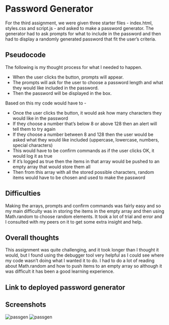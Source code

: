 # Password Generator

For the third assignment, we were given three starter files - index.html, styles.css and script.js - and asked to make a password generator. The generator had to ask prompts for what to include in the password and then had to display a randomly generated password that fit the user’s criteria. 

## Pseudocode

The following is my thought process for what I needed to happen.
- When the user clicks the button, prompts will appear.
- The prompts will ask for the user to choose a password length and what they would like included in the password. 
- Then the password will be displayed in the box.

Based on this my code would have to - 
- Once the user clicks the button, it would ask how many characters they would like in the password
- If they choose a number that’s below 8 or above 128 then an alert will tell them to try again
- If they choose a number between 8 and 128 then the user would be asked what they would like included (uppercase, lowercase, numbers, special characters)
- This would have to be confirm commands as if the user clicks OK, it would log it as true
- If it’s logged as true then the items in that array would be pushed to an empty array that would store them all
- Then from this array with all the stored possible characters, random items would have to be chosen and used to make the password 

## Difficulties

Making the arrays, prompts and confirm commands was fairly easy and so my main difficulty was in storing the items in the empty array and then using Math.random to choose random elements. It took a lot of trial and error and I consulted with my peers on it to get some extra insight and help. 

## Overall thoughts

This assignment was quite challenging, and it took longer than I thought it would, but I found using the debugger tool very helpful as I could see where my code wasn’t doing what I wanted it to do. I had to do a lot of reading about Math.random and how to push items to an empty array so although it was difficult it has been a good learning experience.

## Link to deployed password generator

## Screenshots
![passgen](https://user-images.githubusercontent.com/74627515/102718722-89171c00-42e1-11eb-9c23-69806d3d5318.png)
![passgen](https://user-images.githubusercontent.com/74627515/102718908-bdd7a300-42e2-11eb-9bfd-90a45ceeb5ab.png)


